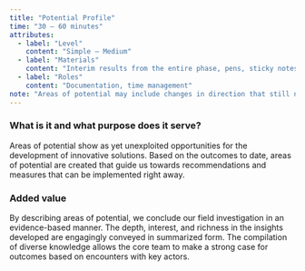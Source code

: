 ```yaml
---
title: "Potential Profile"
time: "30 – 60 minutes"
attributes:
  - label: "Level"
    content: "Simple – Medium"
  - label: "Materials"
    content: "Interim results from the entire phase, pens, sticky notes, possibly computer with presentation program"
  - label: "Roles"
    content: "Documentation, time management"
note: "Areas of potential may include changes in direction that still need to be communicated: after all, no selection has been made yet. The censorship or non-communication of important areas of potential is unacceptable, e.g. due to political developments or internal power struggles."
---
```


### What is it and what purpose does it serve?

Areas of potential show as yet unexploited opportunities for the development of innovative solutions. Based on the outcomes to date, areas of potential are created that guide us towards recommendations and measures that can be implemented right away.

### Added value

By describing areas of potential, we conclude our field investigation in an evidence-based manner. The depth, interest, and richness in the insights developed are engagingly conveyed in summarized form. The compilation of diverse knowledge allows the core team to make a strong case for outcomes based on encounters with key actors.
